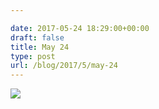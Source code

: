```yaml
---

date: 2017-05-24 18:29:00+00:00
draft: false
title: May 24
type: post
url: /blog/2017/5/may-24
---
```


![](/images/2017-05-24-20175may-24/image-asset.jpeg)

